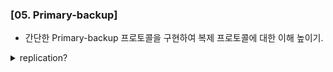 ### [05. Primary-backup]
- 간단한 Primary-backup 프로토콜을 구현하여 복제 프로토콜에 대한 이해 높이기.

<details>
<summary>replication? </summary>
<div markdown="1">

- Distributed system에서 replication은 statueful 서버들을 복제하여 각 서버들의 data에 대한 state가 완전히 동일해야 한다.
- Replication의 필요성 : high availability, fault tolerance / high performance (more servers, more computing powers)
- Replication storage에서 statueful을 focusing하기 위해서 data replication을 하기 위한 여러 방법들이 있다.
* LB replication
  - PB replication : read 요청은 primary에서 처리하고 write 요청은 backup replication에 update를 하고 ACK을 받는다. 그리고 client한테 commit을 하는 과정이다.
  - Chain replication : Head에서 write하고 chain으로 연결된 replica에 순차적으로 update하며 tail에서 read를 한다. (Leafer가 2개인 셈이다.)
* Leaderless replication
  - leader-election problem을 해결함으로써 fault tolerance를 향상하지만, read-write confilct, Inter-write conflic가 발생가능하다.

</div>
</details>
